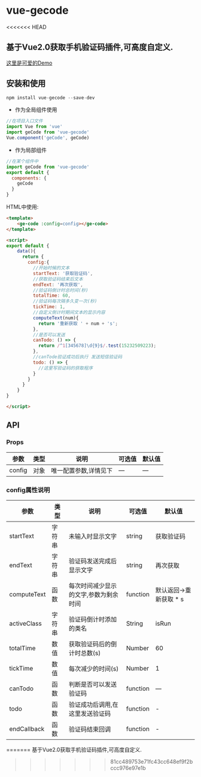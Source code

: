 # vue-gecode
<<<<<<< HEAD

## 基于Vue2.0获取手机验证码插件,可高度自定义.



[这里是可爱的Demo](https://gesnowboy.github.io/vue-gecode/)


## 安装和使用

```javascript
npm install vue-gecode --save-dev
```

- 作为全局组件使用

```javascript
//在项目入口文件
import Vue from 'vue'
import geCode from 'vue-gecode'
Vue.component('geCode', geCode)
```

- 作为局部组件

```javascript
//在某个组件中
import geCode from 'vue-gecode'
export default {
  components: {
    geCode
  }
}
```

HTML中使用:

```html
<template>
	<ge-code :config=config></ge-code>
</template>

<script>
export default {
	data(){
	  return {
	    config:{
	      //开始时候的文本
	      startText: '获取验证码',
	      //获取验证码结束后文本
	      endText: '再次获取',
	      //验证码倒计时总时间(秒)
	      totalTime: 60,
	      //验证码每次隔多久变一次(秒)
	      tickTime: 1,
	      //自定义倒计时期间文本的显示内容
	      computeText(num){
	        return '重新获取 ' + num + 's';
	      },
	      //是否可以发送 
	      canTodo: () => {
	        return /^1[345678]\d{9}$/.test(15232509223);
	      },
	      //canTode验证成功后执行 发送短信验证码
	      todo: () => {
	        //这里写验证码的获取程序
	      }
	    }
	  }
	}
}

</script>
```

## API

### Props

| 参数    | 类型    | 说明   |  可选值 | 默认值 |
| ------------- |-------| -----| ----| -------|
| config | 对象 | 唯一配置参数,详情见下 | — | — |

### config属性说明

| 参数    | 类型    | 说明   |  可选值 | 默认值 |
| ------------- |-------| -----| ----| -------|
| startText | 字符串 | 未输入时显示文字 | string | 获取验证码 |
| endText | 字符串 | 验证码发送完成后显示文字 | string | 再次获取 |
| computeText | 函数 | 每次时间减少显示的文字,参数为剩余时间 | function | 默认返回->重新获取 * s |
| activeClass | 字符串 | 验证码倒计时添加的类名 | String | isRun |
| totalTime | 数值 | 获取验证码后的倒计时总数(s) | Number | 60 |
| tickTime | 数值 | 每次减少的时间(s) | Number | 1 |
| canTodo | 函数 | 判断是否可以发送验证码 | function | — |
| todo | 函数 | 验证成功后调用,在这里发送验证码 | function | - |
| endCallback | 函数 | 验证码结束回调 | function | - |
=======
基于Vue2.0获取手机验证码插件,可高度自定义.
>>>>>>> 81cc489753e71fc43cc648ef9f2bccc976e97e1b
